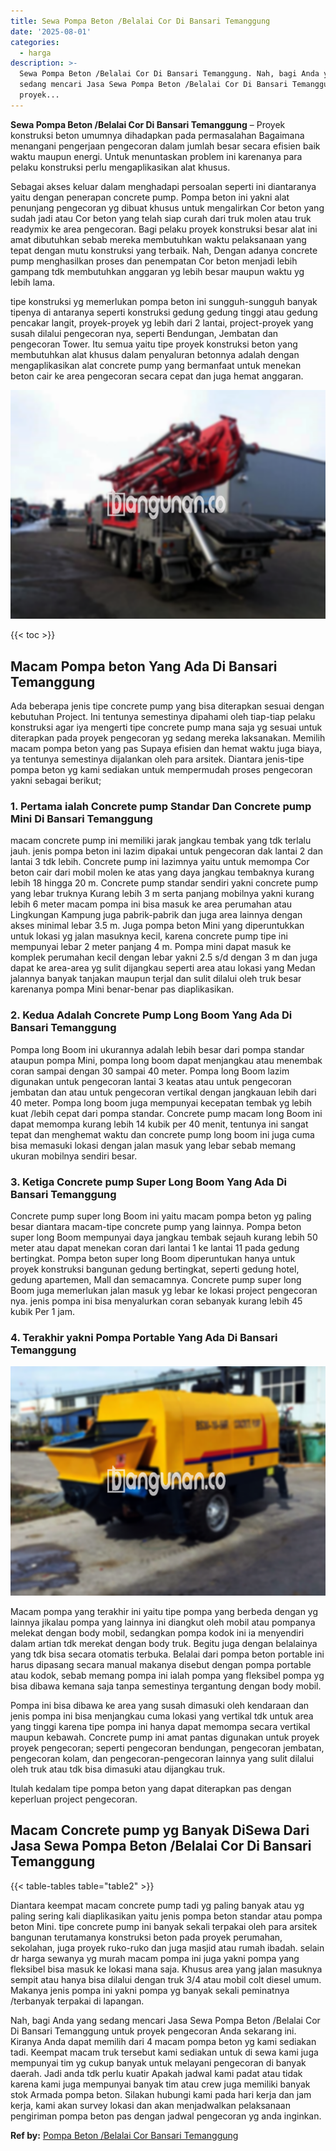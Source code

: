 ```yaml
---
title: Sewa Pompa Beton /Belalai Cor Di Bansari Temanggung
date: '2025-08-01'
categories:
  - harga
description: >-
  Sewa Pompa Beton /Belalai Cor Di Bansari Temanggung. Nah, bagi Anda yang
  sedang mencari Jasa Sewa Pompa Beton /Belalai Cor Di Bansari Temanggung untuk
  proyek...
---
```


**Sewa Pompa Beton /Belalai Cor Di Bansari Temanggung** – Proyek konstruksi beton umumnya dihadapkan pada permasalahan Bagaimana menangani pengerjaan pengecoran dalam jumlah besar secara efisien baik waktu maupun energi. Untuk menuntaskan problem ini karenanya para pelaku konstruksi perlu mengaplikasikan alat khusus.

Sebagai akses keluar dalam menghadapi persoalan seperti ini diantaranya yaitu dengan penerapan concrete pump. Pompa beton ini yakni alat penunjang pengecoran yg dibuat khusus untuk mengalirkan Cor beton yang sudah jadi atau Cor beton yang telah siap curah dari truk molen atau truk readymix ke area pengecoran. Bagi pelaku proyek konstruksi besar alat ini amat dibutuhkan sebab mereka membutuhkan waktu pelaksanaan yang tepat dengan mutu konstruksi yang terbaik. Nah, Dengan adanya concrete pump menghasilkan proses dan penempatan Cor beton menjadi lebih gampang tdk membutuhkan anggaran yg lebih besar maupun waktu yg lebih lama.

tipe konstruksi yg memerlukan pompa beton ini sungguh-sungguh banyak tipenya di antaranya seperti konstruksi gedung gedung tinggi atau gedung pencakar langit, proyek-proyek yg lebih dari 2 lantai, project-proyek yang susah dilalui pengecoran nya, seperti Bendungan, Jembatan dan pengecoran Tower. Itu semua yaitu tipe proyek konstruksi beton yang membutuhkan alat khusus dalam penyaluran betonnya adalah dengan mengaplikasikan alat concrete pump yang bermanfaat untuk menekan beton cair ke area pengecoran secara cepat dan juga hemat anggaran.

![Sewa Pompa Beton /Belalai Cor Di Bansari Temanggung](/images/sewa-concrete-pump-34.png)

{{< toc >}}

## Macam Pompa beton Yang Ada Di Bansari Temanggung

Ada beberapa jenis tipe concrete pump yang bisa diterapkan sesuai dengan kebutuhan Project. Ini tentunya semestinya dipahami oleh tiap-tiap pelaku konstruksi agar iya mengerti tipe concrete pump mana saja yg sesuai untuk diterapkan pada proyek pengecoran yg sedang mereka laksanakan. Memilih macam pompa beton yang pas Supaya efisien dan hemat waktu juga biaya, ya tentunya semestinya dijalankan oleh para arsitek. Diantara jenis-tipe pompa beton yg kami sediakan untuk mempermudah proses pengecoran yakni sebagai berikut;

### 1\. Pertama ialah Concrete pump Standar Dan Concrete pump Mini Di Bansari Temanggung

macam concrete pump ini memiliki jarak jangkau tembak yang tdk terlalu jauh. jenis pompa beton ini lazim dipakai untuk pengecoran dak lantai 2 dan lantai 3 tdk lebih. Concrete pump ini lazimnya yaitu untuk memompa Cor beton cair dari mobil molen ke atas yang daya jangkau tembaknya kurang lebih 18 hingga 20 m. Concrete pump standar sendiri yakni concrete pump yang lebar truknya Kurang lebih 3 m serta panjang mobilnya yakni kurang lebih 6 meter macam pompa ini bisa masuk ke area perumahan atau Lingkungan Kampung juga pabrik-pabrik dan juga area lainnya dengan akses minimal lebar 3.5 m. Juga pompa beton Mini yang diperuntukkan untuk lokasi yg jalan masuknya kecil, karena concrete pump tipe ini mempunyai lebar 2 meter panjang 4 m. Pompa mini dapat masuk ke komplek perumahan kecil dengan lebar yakni 2.5 s/d dengan 3 m dan juga dapat ke area-area yg sulit dijangkau seperti area atau lokasi yang Medan jalannya banyak tanjakan maupun terjal dan sulit dilalui oleh truk besar karenanya pompa Mini benar-benar pas diaplikasikan.

### 2\. Kedua Adalah Concrete Pump Long Boom Yang Ada Di Bansari Temanggung

Pompa long Boom ini ukurannya adalah lebih besar dari pompa standar ataupun pompa Mini, pompa long boom dapat menjangkau atau menembak coran sampai dengan 30 sampai 40 meter. Pompa long Boom lazim digunakan untuk pengecoran lantai 3 keatas atau untuk pengecoran jembatan dan atau untuk pengecoran vertikal dengan jangkauan lebih dari 40 meter. Pompa long boom juga mempunyai kecepatan tembak yg lebih kuat /lebih cepat dari pompa standar. Concrete pump macam long Boom ini dapat memompa kurang lebih 14 kubik per 40 menit, tentunya ini sangat tepat dan menghemat waktu dan concrete pump long boom ini juga cuma bisa memasuki lokasi dengan jalan masuk yang lebar sebab memang ukuran mobilnya sendiri besar.

### 3\. Ketiga Concrete pump Super Long Boom Yang Ada Di Bansari Temanggung

Concrete pump super long Boom ini yaitu macam pompa beton yg paling besar diantara macam-tipe concrete pump yang lainnya. Pompa beton super long Boom mempunyai daya jangkau tembak sejauh kurang lebih 50 meter atau dapat menekan coran dari lantai 1 ke lantai 11 pada gedung bertingkat. Pompa beton super long Boom diperuntukan hanya untuk proyek konstruksi bangunan gedung bertingkat, seperti gedung hotel, gedung apartemen, Mall dan semacamnya. Concrete pump super long Boom juga memerlukan jalan masuk yg lebar ke lokasi project pengecoran nya. jenis pompa ini bisa menyalurkan coran sebanyak kurang lebih 45 kubik Per 1 jam.

### 4\. Terakhir yakni Pompa Portable Yang Ada Di Bansari Temanggung

![Sewa Pompa Beton /Belalai Cor Di Bansari Temanggung](/images/sewa-concrete-pump-13.png)

Macam pompa yang terakhir ini yaitu tipe pompa yang berbeda dengan yg lainnya jikalau pompa yang lainnya ini diangkut oleh mobil atau pompanya melekat dengan body mobil, sedangkan pompa kodok ini ia menyendiri dalam artian tdk merekat dengan body truk. Begitu juga dengan belalainya yang tdk bisa secara otomatis terbuka. Belalai dari pompa beton portable ini harus dipasang secara manual makanya disebut dengan pompa portable atau kodok, sebab memang pompa ini ialah pompa yang fleksibel pompa yg bisa dibawa kemana saja tanpa semestinya tergantung dengan body mobil.

Pompa ini bisa dibawa ke area yang susah dimasuki oleh kendaraan dan jenis pompa ini bisa menjangkau cuma lokasi yang vertikal tdk untuk area yang tinggi karena tipe pompa ini hanya dapat memompa secara vertikal maupun kebawah. Concrete pump ini amat pantas digunakan untuk proyek proyek pengecoran; seperti pengecoran bendungan, pengecoran jembatan, pengecoran kolam, dan pengecoran-pengecoran lainnya yang sulit dilalui oleh truk atau tdk bisa dimasuki atau dijangkau truk.

Itulah kedalam tipe pompa beton yang dapat diterapkan pas dengan keperluan project pengecoran.

## Macam Concrete pump yg Banyak DiSewa Dari Jasa Sewa Pompa Beton /Belalai Cor Di Bansari Temanggung

{{< table-tables table="table2" >}}

Diantara keempat macam concrete pump tadi yg paling banyak atau yg paling sering kali diaplikasikan yaitu jenis pompa beton standar atau pompa beton Mini. tipe concrete pump ini banyak sekali terpakai oleh para arsitek bangunan terutamanya konstruksi beton pada proyek perumahan, sekolahan, juga proyek ruko-ruko dan juga masjid atau rumah ibadah. selain dr harga sewanya yg murah macam pompa ini juga yakni pompa yang fleksibel bisa masuk ke lokasi mana saja. Khusus area yang jalan masuknya sempit atau hanya bisa dilalui dengan truk 3/4 atau mobil colt diesel umum. Makanya jenis pompa ini yakni pompa yg banyak sekali peminatnya /terbanyak terpakai di lapangan.

Nah, bagi Anda yang sedang mencari Jasa Sewa Pompa Beton /Belalai Cor Di Bansari Temanggung untuk proyek pengecoran Anda sekarang ini. Kiranya Anda dapat memilih dari 4 macam pompa beton yg kami sediakan tadi. Keempat macam truk tersebut kami sediakan untuk di sewa kami juga mempunyai tim yg cukup banyak untuk melayani pengecoran di banyak daerah. Jadi anda tdk perlu kuatir Apakah jadwal kami padat atau tidak karena kami juga mempunyai banyak tim atau crew juga memiliki banyak stok Armada pompa beton. Silakan hubungi kami pada hari kerja dan jam kerja, kami akan survey lokasi dan akan menjadwalkan pelaksanaan pengiriman pompa beton pas dengan jadwal pengecoran yg anda inginkan.

**Ref by:** [Pompa Beton /Belalai Cor Bansari Temanggung](https://id.wikipedia.org/wiki/Pompa)
